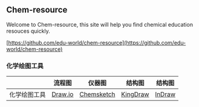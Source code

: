 ## Chem-resource

Welcome to Chem-resource, this site will help you find chemical education resouces quickly.

[https://github.com/edu-world/chem-resource](https://github.com/edu-world/chem-resource) 

### 化学绘图工具

|       | 流程图 | 仪器图 | 结构图 | 结构图 | 
|:-------:|:-----:|:-----:|:----------:|:----:|
|化学绘图工具| [Draw.io](https://draw-io.en.softonic.com/) | [Chemsketch](http://www.acdlabs.com/home/)  | [KingDraw](http://www.kingdraw.cn/)  | [InDraw](http://www.integle.com/static/indraw)  |

